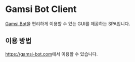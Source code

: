 # Gamsi Bot Client

[Gamsi Bot](https://github.com/ruleBased848/gamsi-bot)을 편리하게 이용할 수 있는 GUI를 제공하는 SPA입니다.

## 이용 방법

<https://gamsi-bot.com>에서 이용할 수 있습니다.
